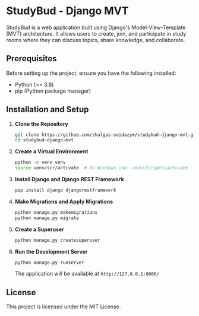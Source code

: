 # StudyBud - Django MVT

StudyBud is a web application built using Django's Model-View-Template (MVT) architecture. It allows users to create, join, and participate in study rooms where they can discuss topics, share knowledge, and collaborate.

## Prerequisites
Before setting up the project, ensure you have the following installed:
- Python (>= 3.8)
- pip (Python package manager)

## Installation and Setup

1. **Clone the Repository**
   ```sh
   git clone https://github.com/zhalgas-seidazym/studybud-django-mvt.git
   cd studybud-django-mvt
   ```

2. **Create a Virtual Environment**
   ```sh
   python -m venv venv
   source venv/scr/activate  # On Windows use: venv\Scripts\activate
   ```

3. **Install Django and Django REST Framework**
   ```sh
   pip install django djangorestframework
   ```

4. **Make Migrations and Apply Migrations**
   ```sh
   python manage.py makemigrations
   python manage.py migrate
   ```

5. **Create a Superuser**
   ```sh
   python manage.py createsuperuser
   ```

6. **Run the Development Server**
   ```sh
   python manage.py runserver
   ```
   The application will be available at `http://127.0.0.1:8000/`

## License
This project is licensed under the MIT License.


